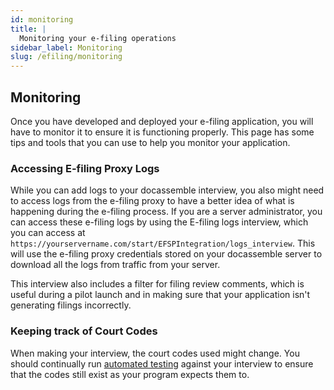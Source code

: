 ```yaml
---
id: monitoring
title: |
  Monitoring your e-filing operations
sidebar_label: Monitoring
slug: /efiling/monitoring
---
```


## Monitoring

Once you have developed and deployed your e-filing application, you will
have to monitor it to ensure it is functioning properly. This page has some
tips and tools that you can use to help you monitor your application.

### Accessing E-filing Proxy Logs

While you can add logs to your docassemble interview, you also might need
to access logs from the e-filing proxy to have a better idea of what is
happening during the e-filing process. If you are a server administrator, you can access these e-filing logs by using the E-filing logs interview, which you can access at `https://yourservername.com/start/EFSPIntegration/logs_interview`. This
will use the e-filing proxy credentials stored on your docassemble server to download all the logs from traffic from your server.

This interview also includes a filter for filing review comments, which is useful during a pilot launch and in making sure that your application isn't generating filings incorrectly.

### Keeping track of Court Codes

When making your interview, the court codes used might change. You should
continually run [automated testing](../alkiln/automated_testing.mdx) against your
interview to ensure that the codes still exist as your program expects them to.
